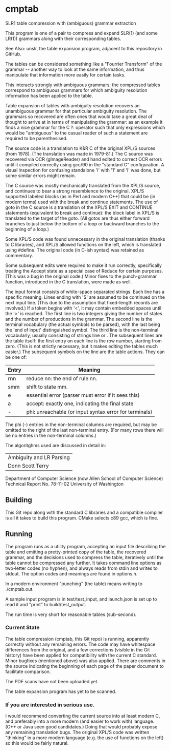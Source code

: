 # cmptab
SLR1 table compression with (ambiguous) grammar extraction

This program is one of a pair to compress and expand SLR(1) (and some LR(1)) 
grammars along with their corresponding tables.

See Also: unslr, the table expansion program, adjacent to this repository
in GitHub.

The tables can be considered something like a "Fourrier Transform" of the 
grammar -- another way to look at the same information, and thus manipulate 
that information more easily for certain tasks.

This interacts strongly with ambiguous grammars: the compressed tables 
correspond to ambiguous grammars for which ambiguity resolution information has 
been applied to the table.

Table expansion of tables with ambiguity resolution recovers an unambiguous 
grammar for that particular ambiguity resolution. The grammars so recovered are 
often ones that would take a great deal of thought to arrive at in terms of 
manipulating the grammar: as an example it finds a nice grammar for the C ?: 
operator such that only expressions which would be "ambiguous" to the casual 
reader of such a statement are required to be parenthesised.

The source code is a translation to K&R C of the original XPL/S sources (from 1978). (The translation was made in 1979-81.)
The C source was recovered via OCR (gImageReader) and hand edited to correct OCR errors until it
compiled correctly using gcc/90 in the "standard C" configuration.
A visual inspection for confusing standalone 'i' with '1' and 'l' was done, but
some similar errors might remain.

The C source was mostly mechanically translated from the XPL/S source, and
continues to bear a strong resemblence to the original. 
XPL/S supported labeled blocks (as in Perl and modern C++) that could be
(in modern terms) used with the break and continue statements.
The use of goto in the C source is a translation of
the XPL/S EXIT and CONTINUE statements (equivalent to break and continue): the
block label in XPL/S is translated to the target of the goto. 
(All gotos are thus either forward branches to just below the bottom of a loop
or backward branches to the beginning of a loop.)

Some XPL/S code was found unnecessary in the original translation 
(thanks to C libraries), and XPL/S allowed functions on the left, which is
translated using #define.  The original code (in C-ish syntax) was retained
as commentary.

Some subsequent edits were required to make it run correctly, specifically
treating the Accept state as a special case of Reduce for certain purposes.
(This was a bug in the original code.)
Minor fixes to the punch-grammar function, introduced in the C translation,
were made as well.

The input format consists of white-space separated strings.
Each line has a specific meaning.  Lines ending with '$' are assumed
to be continued on the next input line.
(This due to the assumption that fixed-length records are involved.)
If a token begins with '<', it may contain embedded spaces until the '>'
is reached.
The first line is two integers giving the number of states and the number of productions in the grammar.
The second line is the terminal vocabulary (the actual symbols to be parsed),
with the last being the 'end of input' distinguished symbol.
The third line is the non-terminal vocabularly, usually consisting of strings
line <E> or <expression>.
The subsequent lines are the table itself: the first entry on each line is
the row number, starting from zero.  (This is not strictly necessary, but it
makes editing the tables much easier.)
The subsequent symbols on the line are the table actions. They can be one of:

| Entry | Meaning |
| ----- | ---------------------------------------------------------------------|
|  rnn  | reduce nn: the end of rule nn. |
|  smm  | shift to state mm. |
|  e    | essential error (parser must error if it sees this) |
|  a    | accept: exactly one, indicating the final state |
|  -    | phi: unreachable (or input syntax error for terminals) |

The phi (-) entries in the non-terminal columns are required, but may
be omitted to the right of the last non-terminal entry.  (For many rows
there will be no entries in the non-terminal columns.)


The algoritghms used are discussed in detail in:

||
| ------------ |
| Ambiguity and LR Parsing |
| Donn Scott Terry |
Department of Computer Science (now Allen School of Computer Science)
Technical Report No. 78-11-02
University of Washington

## Building
This Git repo along with the standard C libraries and a compatible compiler
is all it takes to build this program.  CMake selects c89 gcc, which is fine.

## Running
The program runs as a utility program, accepting an input file describing the
table and emitting a pretty-printed copy of the table, the recovered grammar,
and the decisions used to compress the table, iteratively until the table 
cannot be compressed any further.  It takes command line options as two-letter
codes (no hyphen), and always reads from stdin and writes to stdout. The
option codes and meanings are found in options.h.

In a modern environment "punching" (the table) means writing to ./cmptab.out.

A sample input program is in test/test_input, and launch.json is set up
to read it and "print" to build/test_output.

The run time is very short for reasonable tables (sub-second).
### Current State

The table compression (cmptab, this Git repo) is running,
apparently correctly without any remaining errors. The code may
have whitespace differences from the original, and a few corrections
(visible in the Git history) have been applied for compatibility with
the current C standard.  Minor bugfixes (mentioned above) was also
applied.  There are comments in the source indicating the beginning of
each page of the paper document to facilitate comparison.

The PDF scans have not been uploaded yet.

The table expansion program has yet to be scanned.

### If you are interested in serious use.

I would recommend converting the current source into at least modern C,
and preferably into a more modern (and easier to work with) language.
(C++ or Java seen good candidates.) 
Doing that would probably expose any remaining translation bugs. 
The original XPL/S code was written "thinking" in a more modern language
(e.g. the use of functions on the left) so this would be fairly natural.
